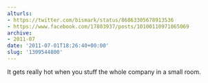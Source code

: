 ```yaml
---
alturls:
- https://twitter.com/bismark/status/86863305678913536
- https://www.facebook.com/17803937/posts/10100110971065069
archive:
- 2011-07
date: '2011-07-01T18:26:40+00:00'
slug: '1309544800'
---
```


It gets really hot when you stuff the whole company in a small room.


